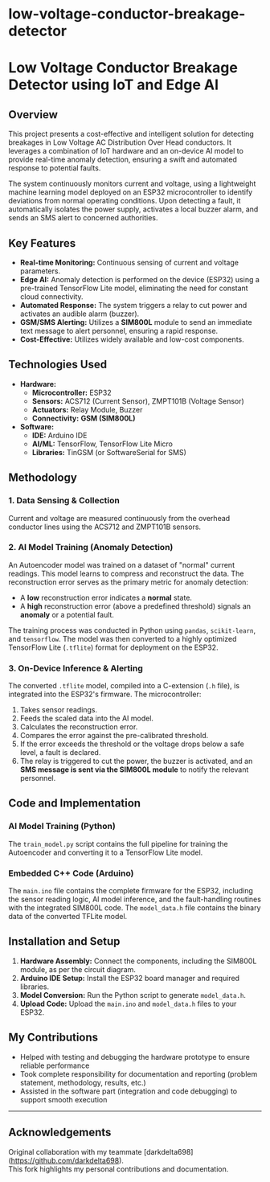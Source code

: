 # low-voltage-conductor-breakage-detector

# Low Voltage Conductor Breakage Detector using IoT and Edge AI

## Overview

This project presents a cost-effective and intelligent solution for detecting breakages in Low Voltage AC Distribution Over Head conductors. It leverages a combination of IoT hardware and an on-device AI model to provide real-time anomaly detection, ensuring a swift and automated response to potential faults.

The system continuously monitors current and voltage, using a lightweight machine learning model deployed on an ESP32 microcontroller to identify deviations from normal operating conditions. Upon detecting a fault, it automatically isolates the power supply, activates a local buzzer alarm, and sends an SMS alert to concerned authorities.

## Key Features

- **Real-time Monitoring:** Continuous sensing of current and voltage parameters.
- **Edge AI:** Anomaly detection is performed on the device (ESP32) using a pre-trained TensorFlow Lite model, eliminating the need for constant cloud connectivity.
- **Automated Response:** The system triggers a relay to cut power and activates an audible alarm (buzzer).
- **GSM/SMS Alerting:** Utilizes a **SIM800L** module to send an immediate text message to alert personnel, ensuring a rapid response.
- **Cost-Effective:** Utilizes widely available and low-cost components.

## Technologies Used

- **Hardware:**
    - **Microcontroller:** ESP32
    - **Sensors:** ACS712 (Current Sensor), ZMPT101B (Voltage Sensor)
    - **Actuators:** Relay Module, Buzzer
    - **Connectivity:** **GSM (SIM800L)**
- **Software:**
    - **IDE:** Arduino IDE
    - **AI/ML:** TensorFlow, TensorFlow Lite Micro
    - **Libraries:** TinGSM (or SoftwareSerial for SMS)

## Methodology

### 1. Data Sensing & Collection
Current and voltage are measured continuously from the overhead conductor lines using the ACS712 and ZMPT101B sensors.

### 2. AI Model Training (Anomaly Detection)
An Autoencoder model was trained on a dataset of "normal" current readings. This model learns to compress and reconstruct the data. The reconstruction error serves as the primary metric for anomaly detection:
- A **low** reconstruction error indicates a **normal** state.
- A **high** reconstruction error (above a predefined threshold) signals an **anomaly** or a potential fault.

The training process was conducted in Python using `pandas`, `scikit-learn`, and `tensorflow`. The model was then converted to a highly optimized TensorFlow Lite (`.tflite`) format for deployment on the ESP32.

### 3. On-Device Inference & Alerting
The converted `.tflite` model, compiled into a C-extension (`.h` file), is integrated into the ESP32's firmware. The microcontroller:
1.  Takes sensor readings.
2.  Feeds the scaled data into the AI model.
3.  Calculates the reconstruction error.
4.  Compares the error against the pre-calibrated threshold.
5.  If the error exceeds the threshold or the voltage drops below a safe level, a fault is declared.
6.  The relay is triggered to cut the power, the buzzer is activated, and an **SMS message is sent via the SIM800L module** to notify the relevant personnel.

## Code and Implementation

### AI Model Training (Python)
The `train_model.py` script contains the full pipeline for training the Autoencoder and converting it to a TensorFlow Lite model.

### Embedded C++ Code (Arduino)
The `main.ino` file contains the complete firmware for the ESP32, including the sensor reading logic, AI model inference, and the fault-handling routines with the integrated SIM800L code. The `model_data.h` file contains the binary data of the converted TFLite model.

## Installation and Setup

1.  **Hardware Assembly:** Connect the components, including the SIM800L module, as per the circuit diagram.
2.  **Arduino IDE Setup:** Install the ESP32 board manager and required libraries.
3.  **Model Conversion:** Run the Python script to generate `model_data.h`.
4.  **Upload Code:** Upload the `main.ino` and `model_data.h` files to your ESP32.

## My Contributions
- Helped with testing and debugging the hardware prototype to ensure reliable performance  
- Took complete responsibility for documentation and reporting (problem statement, methodology, results, etc.)  
- Assisted in the software part (integration and code debugging) to support smooth execution

---

## Acknowledgements  
Original collaboration with my teammate [darkdelta698] (https://github.com/darkdelta698).  
This fork highlights my personal contributions and documentation.  
